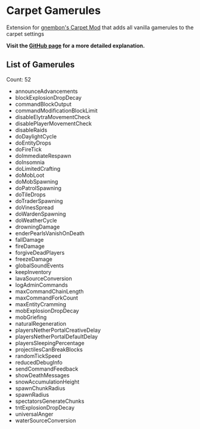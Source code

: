 # Carpet Gamerules

Extension for [gnembon's Carpet Mod](https://github.com/gnembon/fabric-carpet) that adds all vanilla gamerules to the carpet settings

**Visit the [GitHub page](https://github.com/RubixDev/CarpetGamerules) for a more detailed explanation.**

## List of Gamerules
Count: 52
- announceAdvancements
- blockExplosionDropDecay
- commandBlockOutput
- commandModificationBlockLimit
- disableElytraMovementCheck
- disablePlayerMovementCheck
- disableRaids
- doDaylightCycle
- doEntityDrops
- doFireTick
- doImmediateRespawn
- doInsomnia
- doLimitedCrafting
- doMobLoot
- doMobSpawning
- doPatrolSpawning
- doTileDrops
- doTraderSpawning
- doVinesSpread
- doWardenSpawning
- doWeatherCycle
- drowningDamage
- enderPearlsVanishOnDeath
- fallDamage
- fireDamage
- forgiveDeadPlayers
- freezeDamage
- globalSoundEvents
- keepInventory
- lavaSourceConversion
- logAdminCommands
- maxCommandChainLength
- maxCommandForkCount
- maxEntityCramming
- mobExplosionDropDecay
- mobGriefing
- naturalRegeneration
- playersNetherPortalCreativeDelay
- playersNetherPortalDefaultDelay
- playersSleepingPercentage
- projectilesCanBreakBlocks
- randomTickSpeed
- reducedDebugInfo
- sendCommandFeedback
- showDeathMessages
- snowAccumulationHeight
- spawnChunkRadius
- spawnRadius
- spectatorsGenerateChunks
- tntExplosionDropDecay
- universalAnger
- waterSourceConversion
